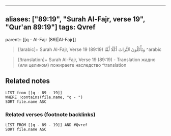 
---
aliases: ["89:19", "Surah Al-Fajr, verse 19", "Qur'an 89:19"]
tags: Qvref
---

parent:: [[q - Al-Fajr (89)|Al-Fajr]]

> [!arabic]+ Surah Al-Fajr, Verse 19 (89:19)
> <span class="quran-arabic">وَتَأْكُلُونَ ٱلتُّرَاثَ أَكْلًا لَّمًّا</span>
^arabic

> [!translation]+ Surah Al-Fajr, Verse 19 (89:19) - Translation
> жадно (или целиком) пожираете наследство
^translation



## Related notes
```dataview
LIST from [[q - 89 - 19]]
WHERE !contains(file.name, "q - ")
SORT file.name ASC
```

### Related verses (footnote backlinks)
```dataview
LIST FROM [[q - 89 - 19]] AND #Qvref
SORT file.name ASC
```

